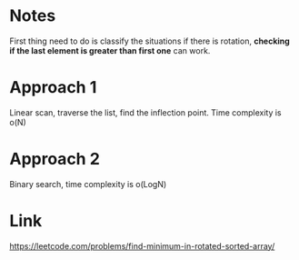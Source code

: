 # Notes
First thing need to do is classify the situations if there is rotation, **checking if the last element is greater than first one** can work.
# Approach 1
Linear scan, traverse the list, find the inflection point. Time complexity is o(N)
# Approach 2
Binary search, time complexity is o(LogN)
# Link
https://leetcode.com/problems/find-minimum-in-rotated-sorted-array/



